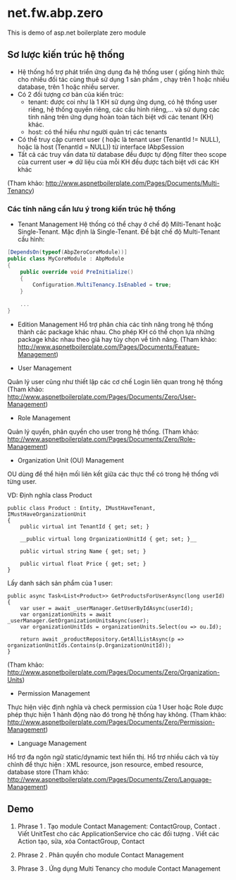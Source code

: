 # net.fw.abp.zero
This is demo of asp.net boilerplate zero module

## Sơ lược kiến trúc hệ thống
- Hệ thống hổ trợ phát triển ứng dụng đa hệ thống user ( giống hình thức cho nhiều đối tác cùng thuê sử dụng 1 sản phẩm , chạy trên 1 hoặc nhiều database, trên 1 hoặc nhiều server.
- Có 2 đối tượng cơ bản của kiến trúc:
  + tenant: được coi như là 1 KH sử dụng ứng dụng, có hệ thống user riêng, hệ thống quyền riêng, các cấu hình riêng,... và sử dụng các tính năng trên ứng dụng hoàn toàn tách biệt với các tenant (KH) khác. 
  + host: có thể hiểu như người quản trị các tenants 
- Có thể truy cập current user ( hoặc là tenant user (TenantId != NULL), hoặc là host (TenantId = NULL)) từ interface IAbpSession 
- Tất cả các truy vấn data từ database đều được tự động filter theo scope của current user => dữ liệu của mỗi KH đều được tách biệt với các KH khác

(Tham khảo: http://www.aspnetboilerplate.com/Pages/Documents/Multi-Tenancy)

### Các tính năng cần lưu ý trong kiến trúc hệ thống
- Tenant Management
Hệ thống có thể chạy ở chế độ Milti-Tenant hoặc Single-Tenant. Mặc định là Single-Tenant.
Để bật chế độ Multi-Tenant cấu hình:
```C#
[DependsOn(typeof(AbpZeroCoreModule))]
public class MyCoreModule : AbpModule
{
    public override void PreInitialize()
    {
        Configuration.MultiTenancy.IsEnabled = true;    
    }

    ...
}
```

- Edition Management
Hổ trợ phân chia các tính năng trong hệ thống thành các package khác nhau. Cho phép KH có thể chọn lựa những package khác nhau theo giá hay tùy chọn về tính năng.
(Tham khảo: http://www.aspnetboilerplate.com/Pages/Documents/Feature-Management)

- User Management

Quản lý user cũng như thiết lập các cơ chế Login liên quan trong hệ thống
(Tham khảo: http://www.aspnetboilerplate.com/Pages/Documents/Zero/User-Management)

- Role Management

Quản lý quyền, phân quyền cho user trong hệ thống.
(Tham khảo: http://www.aspnetboilerplate.com/Pages/Documents/Zero/Role-Management)

- Organization Unit (OU) Management 

OU dùng để thể hiện mối liên kết giữa các thực thể có trong hệ thống với từng user.

VD:
Định nghĩa class Product
```
public class Product : Entity, IMustHaveTenant, IMustHaveOrganizationUnit
{
    public virtual int TenantId { get; set; }

    __public virtual long OrganizationUnitId { get; set; }__
    
    public virtual string Name { get; set; }

    public virtual float Price { get; set; }
}
```
Lấy danh sách sản phẩm của 1 user:
```
public async Task<List<Product>> GetProductsForUserAsync(long userId)
{
    var user = await _userManager.GetUserByIdAsync(userId);
    var organizationUnits = await _userManager.GetOrganizationUnitsAsync(user);
    var organizationUnitIds = organizationUnits.Select(ou => ou.Id);

    return await _productRepository.GetAllListAsync(p => organizationUnitIds.Contains(p.OrganizationUnitId));
}
```
(Tham khảo: http://www.aspnetboilerplate.com/Pages/Documents/Zero/Organization-Units)

- Permission Management

Thực hiện việc định nghĩa và check permission của 1 User hoặc Role được phép thực hiện 1 hành động nào đó trong hệ thống hay không.
(Tham khảo: http://www.aspnetboilerplate.com/Pages/Documents/Zero/Permission-Management)

- Language Management

Hổ trợ đa ngôn ngữ static/dynamic text hiển thị.
Hổ trợ nhiều cách và tùy chỉnh để thực hiện : XML resource, json resource, embed resource, database store
(Tham khảo: http://www.aspnetboilerplate.com/Pages/Documents/Zero/Language-Management)

## Demo
1. Phrase 1
. Tạo module Contact Management: ContactGroup, Contact
. Viết UnitTest cho các ApplicationService cho các đối tượng 
. Viết các Action tạo, sửa, xóa ContactGroup, Contact

2. Phrase 2
. Phân quyền cho module Contact Management

3. Phrase 3
. Ứng dụng Multi Tenancy cho module Contact Management
